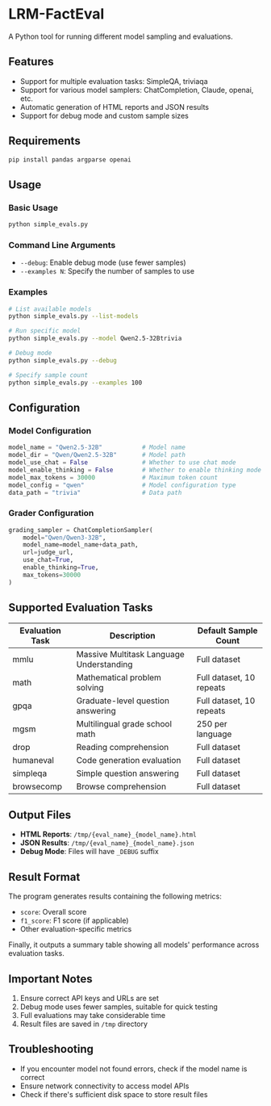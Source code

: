 # LRM-FactEval

A Python tool for running different model sampling and evaluations.

## Features

- Support for multiple evaluation tasks: SimpleQA, triviaqa
- Support for various model samplers: ChatCompletion, Claude, openai, etc.
- Automatic generation of HTML reports and JSON results
- Support for debug mode and custom sample sizes

## Requirements

```bash
pip install pandas argparse openai
```

## Usage

### Basic Usage

```bash
python simple_evals.py
```

### Command Line Arguments
- `--debug`: Enable debug mode (use fewer samples)
- `--examples N`: Specify the number of samples to use

### Examples

```bash
# List available models
python simple_evals.py --list-models

# Run specific model
python simple_evals.py --model Qwen2.5-32Btrivia

# Debug mode
python simple_evals.py --debug

# Specify sample count
python simple_evals.py --examples 100
```

## Configuration

### Model Configuration

```python
model_name = "Qwen2.5-32B"           # Model name
model_dir = "Qwen/Qwen2.5-32B"       # Model path
model_use_chat = False               # Whether to use chat mode
model_enable_thinking = False        # Whether to enable thinking mode
model_max_tokens = 30000             # Maximum token count
model_config = "qwen"                # Model configuration type
data_path = "trivia"                 # Data path
```

### Grader Configuration

```python
grading_sampler = ChatCompletionSampler(
    model="Qwen/Qwen3-32B",
    model_name=model_name+data_path,
    url=judge_url,
    use_chat=True,
    enable_thinking=True,
    max_tokens=30000
)
```

## Supported Evaluation Tasks

| Evaluation Task | Description | Default Sample Count |
|----------------|-------------|---------------------|
| mmlu | Massive Multitask Language Understanding | Full dataset |
| math | Mathematical problem solving | Full dataset, 10 repeats |
| gpqa | Graduate-level question answering | Full dataset, 10 repeats |
| mgsm | Multilingual grade school math | 250 per language |
| drop | Reading comprehension | Full dataset |
| humaneval | Code generation evaluation | Full dataset |
| simpleqa | Simple question answering | Full dataset |
| browsecomp | Browse comprehension | Full dataset |

## Output Files

- **HTML Reports**: `/tmp/{eval_name}_{model_name}.html`
- **JSON Results**: `/tmp/{eval_name}_{model_name}.json`
- **Debug Mode**: Files will have `_DEBUG` suffix

## Result Format

The program generates results containing the following metrics:
- `score`: Overall score
- `f1_score`: F1 score (if applicable)
- Other evaluation-specific metrics

Finally, it outputs a summary table showing all models' performance across evaluation tasks.

## Important Notes

1. Ensure correct API keys and URLs are set
2. Debug mode uses fewer samples, suitable for quick testing
3. Full evaluations may take considerable time
4. Result files are saved in `/tmp` directory


## Troubleshooting

- If you encounter model not found errors, check if the model name is correct
- Ensure network connectivity to access model APIs
- Check if there's sufficient disk space to store result files
